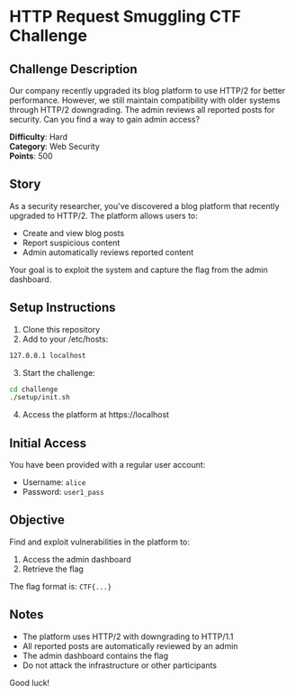 # HTTP Request Smuggling CTF Challenge

## Challenge Description

Our company recently upgraded its blog platform to use HTTP/2 for better performance. However, we still maintain compatibility with older systems through HTTP/2 downgrading. The admin reviews all reported posts for security. Can you find a way to gain admin access?

**Difficulty**: Hard  
**Category**: Web Security  
**Points**: 500  

## Story

As a security researcher, you've discovered a blog platform that recently upgraded to HTTP/2. The platform allows users to:
- Create and view blog posts
- Report suspicious content
- Admin automatically reviews reported content

Your goal is to exploit the system and capture the flag from the admin dashboard.

## Setup Instructions

1. Clone this repository
2. Add to your /etc/hosts:
```bash
127.0.0.1 localhost
```

3. Start the challenge:
```bash
cd challenge
./setup/init.sh
```

4. Access the platform at https://localhost

## Initial Access

You have been provided with a regular user account:
- Username: `alice`
- Password: `user1_pass`

## Objective

Find and exploit vulnerabilities in the platform to:
1. Access the admin dashboard
2. Retrieve the flag

The flag format is: `CTF{...}`

## Notes

- The platform uses HTTP/2 with downgrading to HTTP/1.1
- All reported posts are automatically reviewed by an admin
- The admin dashboard contains the flag
- Do not attack the infrastructure or other participants

Good luck!